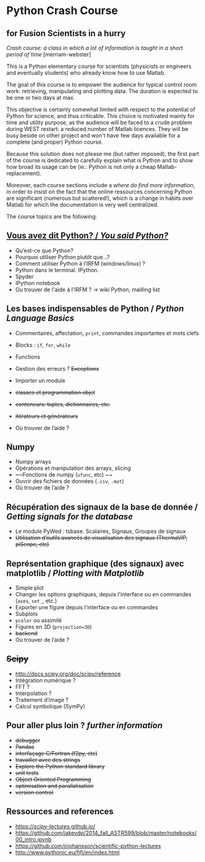 # Python Crash Course 
## for Fusion Scientists in a hurry

_Crash course: a class in which a lot of information is taught in a short period of time_ [merriam-webster]

This is a Python elementary course for scientists (physicists or engineers and eventually students) who already know how to use Matlab.
 
The goal of this course is to empower the audience for typical control room work: retrieving, manipulating and plotting data. The duration is expected to be one or two days at max. 

This objective is certainly somewhat limited with respect to the potential of Python for science, and thus criticable. This choice is motivated mainly for time and utility purpose, as the audience will be faced to a crude problem during WEST restart: a reduced number of Matlab licences. They will be busy beside on other project and won't have few days available for a complete (and proper) Python course. 

Because this solution does not please me (but rather imposed), the first part of the course is dedicated to carefully explain what is Python and to show how broad its usage can be (ie.: Python is not only a cheap Matlab-replacement). 

Moreover, each course sections include a _where do find more information_, in order to insist on the fact that the online ressources concerning Python are significant (numerous but scattered!), which is a change in habits over Matlab for which the documentation is very well centralized.



The course topics are the following:

## [Vous avez dit Python? / _You said Python?_](http://nbviewer.ipython.org/format/slides/github/Hash--/Fusion/blob/master/Python_Crash_Course/1%2520-%2520Introduction%2520to%2520Python.ipynb#/)

 - Qu’est-ce que Python?
 - Pourquoi utiliser Python plutôt que...?
 - Comment utiliser Python à l’IRFM (windows/linux) ?
 - Python dans le terminal. IPython.
 - Spyder
 - IPython notebook
 - Ou trouver de l'aide à l'IRFM ? -> wiki Python, mailling list
 
## Les bases indispensables de Python / _Python Language Basics_

- Commentaires, affectation, `print`, commandes importantes et mots clefs

- Blocks : `if`, `for`, `while`
- Functions
- Gestion des erreurs ? ~~Exceptions~~
- Importer un module
- ~~classes et programmation objet~~
- ~~conteneurs: tuples, dictionnaires, etc.~~
- ~~itérateurs et générateurs~~
- Où trouver de l’aide ?

## Numpy

- Numpy arrays
- Opérations et manipulation des arrays, slicing
- ~~Fonctions de numpy (`ufunc`, etc) ~~
- Ouvrir des fichiers de données (`.csv`, `.mat`)
- Où trouver de l’aide ?

## Récupération des signaux de la base de donnée / _Getting signals for the database_

- Le module PyWed : tsbase. Scalaires, Signaux, Groupes de signaux
- ~~Utilisation d’outils avancés de visualisation des signaux (ThermaVIP, piScope, etc)~~

## Représentation graphique (des signaux) avec matplotlib / _Plotting with Matplotlib_

- Simple plot
- Changer les options graphiques, depuis l'interface  ou en commandes (`axes`, `set_`, etc.)
- Exporter une figure depuis l'interface ou en commandes
- Subplots
- `pcolor` ou assimilé
- Figures en 3D (`projection=3D`)
- ~~backend~~
- Où trouver de l’aide ?

## ~~Scipy~~

- http://docs.scipy.org/doc/scipy/reference
- Intégration numérique ?
- FFT ?
- Interpolation ?
- Traitement d’image ?
- Calcul symbolique (SymPy)

## Pour aller plus loin ?  _further information_
- ~~débugger~~
- ~~Pandas~~
- ~~interfaçage C/Fortran (f2py, etc)~~
- ~~travailler avec des strings~~
- ~~Explore the Python standard library~~
- ~~unit tests~~
- ~~Object Oriented Programming~~
- ~~optimisation and parallalisation~~
- ~~version control~~

## Ressources and references

- https://scipy-lectures.github.io/
- https://github.com/jakevdp/2014_fall_ASTR599/blob/master/notebooks/00_intro.ipynb
- https://github.com/jrjohansson/scientific-python-lectures
- http://www.pythonic.eu/fjfi/en/index.html
